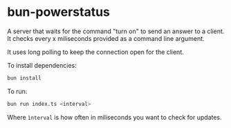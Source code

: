 # bun-powerstatus

A server that waits for the command "turn on" to send an answer to a client. It checks every x miliseconds provided as a command line argument. 

It uses long polling to keep the connection open for the client.

To install dependencies:

```bash
bun install
```

To run:

```bash
bun run index.ts <interval>
```

Where `ìnterval` is how often in miliseconds you want to check for updates.
